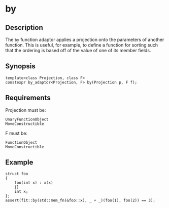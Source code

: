 by
==

Description
-----------

The `by` function adaptor applies a projection onto the parameters of
another function. This is useful, for example, to define a function for
sorting such that the ordering is based off of the value of one of its
member fields.

Synopsis
--------

    template<class Projection, class F>
    constexpr by_adaptor<Projection, F> by(Projection p, F f);

Requirements
------------

Projection must be:

    UnaryFunctionObject
    MoveConstructible

F must be:

    FunctionObject
    MoveConstructible

Example
-------

    struct foo
    {
        foo(int x) : x(x)
        {}
        int x;
    };
    assert(fit::by(std::mem_fn(&foo::x), _ + _)(foo(1), foo(2)) == 3);

